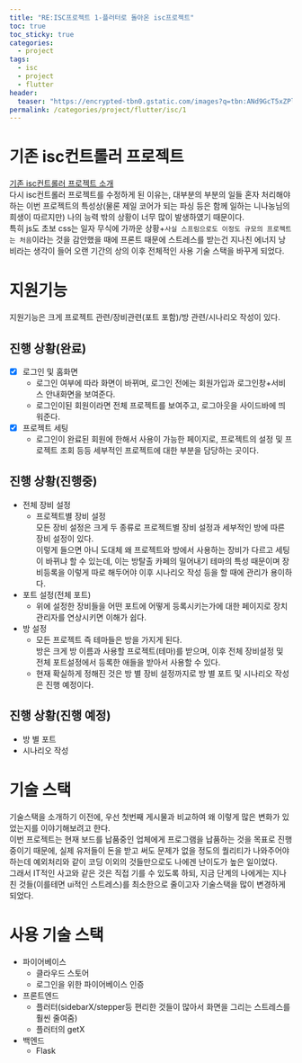 ```yaml
---
title: "RE:ISC프로젝트 1-플러터로 돌아온 isc프로젝트"
toc: true
toc_sticky: true
categories:
  - project
tags:
  - isc
  - project
  - flutter
header:
  teaser: "https://encrypted-tbn0.gstatic.com/images?q=tbn:ANd9GcT5xZPlxzp2zm_gjNAA6aZeJgqHDV4RtblEwQ&s"
permalink: /categories/project/flutter/isc/1
---
```

# 기존 isc컨트롤러 프로젝트
[기존 isc컨트롤러 프로젝트 소개](https://park-yina.github.io/categories/project/isc/1)<br>
다시 isc컨트롤러 프로젝트를 수정하게 된 이유는, 대부분의 부분의 일들 혼자 처리해야하는 이번 프로젝트의 특성상(물론 제일 코어가 되는 파싱 등은 함께 일하는 니나농님의 희생이 따르지만) 나의 능력 밖의 상황이 너무 많이 발생하였기 때문이다.<br>
특히 js도 초보 css는 일자 무식에 가까운 상황+`사실 스프링으로도 이정도 규모의 프로젝트는 처음`이라는 것을 감안했을 때에 프론트 때문에 스트레스를 받는건 지나친 에너지 낭비라는 생각이 들어 오랜 기간의 상의 이후 전체적인 사용 기술 스택을 바꾸게 되었다.
# 지원기능
지원기능은 크게 프로젝트 관련/장비관련(포트 포함)/방 관련/시나리오 작성이 있다.
## 진행 상황(완료)
- [x] 로그인 및 홈화면<br>
    - 로그인 여부에 따라 화면이 바뀌며, 로그인 전에는 회원가입과 로그인창+서비스 안내화면을 보여준다.<br>
    - 로그인이된 회원이라면 전체 프로젝트를 보여주고, 로그아웃을 사이드바에 띄워준다.
- [x] 프로젝트 세팅<br>
    - 로그인이 완료된 회원에 한해서 사용이 가능한 페이지로, 프로젝트의 설정 및 프로젝트 조회 등등 세부적인 프로젝트에 대한 부분을 담당하는 곳이다.<br>
## 진행 상황(진행중)
- 전체 장비 설정<br>
    - 프로젝트별 장비 설정<br>
    모든 장비 설정은 크게 두 종류로 프로젝트별 장비 설정과 세부적인 방에 따른 장비 설정이 있다.<br>
    이렇게 들으면 아니 도대체 왜 프로젝트와 방에서 사용하는 장비가 다르고 세팅이 바뀌냐 할 수 있는데, 이는 방탈출 카페의 밀어내기 테마의 특성 때문이며 장비등록을 이렇게 따로 해두어야 이후 시나리오 작성 등을 할 때에 관리가 용이하다.
- 포트 설정(전체 포트)<br>
    - 위에 설정한 장비들을 어떤 포트에 어떻게 등록시키는가에 대한 페이지로 장치관리자를 연상시키면 이해가 쉽다.
- 방 설정<br>
    - 모든 프로젝트 즉 테마들은 방을 가지게 된다.<br>
    방은 크게 방 이름과 사용할 프로젝트(테마)를 받으며, 이후 전체 장비설정 및 전체 포트설정에서 등록한 애들을 받아서 사용할 수 있다.<br>
    - 현재 확실하게 정해진 것은 방 별 장비 설정까지로 방 별 포트 및 시나리오 작성은 진행 예정이다.
## 진행 상황(진행 예정)
- 방 별 포트<br>
- 시나리오 작성
# 기술 스택
기술스택을 소개하기 이전에, 우선 첫번째 게시물과 비교하여 왜 이렇게 많은 변화가 있었는지를 이야기해보려고 한다.<br>
이번 프로젝트는 현재 보드를 납품중인 업체에게 프로그램을 납품하는 것을 목표로 진행중이기 때문에, 실제 유저들이 돈을 받고 써도 문제가 없을 정도의 퀄리티가 나와주어야하는데 예외처리와 같이 코딩 이외의 것들만으로도 나에겐 난이도가 높은 일이었다.<br>
그래서 IT적인 사고와 같은 것은 직접 기를 수 있도록 하되, 지금 단계의 나에게는 지나친 것들(이를테면 ui적인 스트레스)를 최소한으로 줄이고자 기술스택을 많이 변경하게 되었다.
# 사용 기술 스택
- 파이어베이스<BR>
    - 클라우드 스토어<BR>
    - 로그인을 위한 파이어베이스 인증
- 프론트엔드<BR>
    - 플러터(sidebarX/stepper등 편리한 것들이 많아서 화면을 그리는 스트레스를 훨씬 줄여줌)
    - 플러터의 getX
- 백엔드<br>
    - Flask
